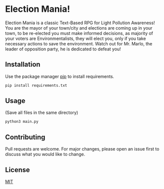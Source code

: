 # Election Mania!

Election Mania is a classic Text-Based RPG for Light Pollution Awareness!
You are the mayor of your town/city and elections are coming up in your town, to be re-elected you must make informed decisions, as majority of your voters are Environmentalists, they will elect you, only if you take necessary actions to save the environment. Watch out for Mr. Marlo, the leader of opposition party, he is dedicated to defeat you! 

## Installation

Use the package manager [pip](https://pip.pypa.io/en/stable/) to install requirements.

```bash
pip install requirements.txt
```

## Usage

(Save all files in the same directory)

```bash
python3 main.py
```

## Contributing
Pull requests are welcome. For major changes, please open an issue first to discuss what you would like to change.

## License
[MIT](https://choosealicense.com/licenses/mit/)
